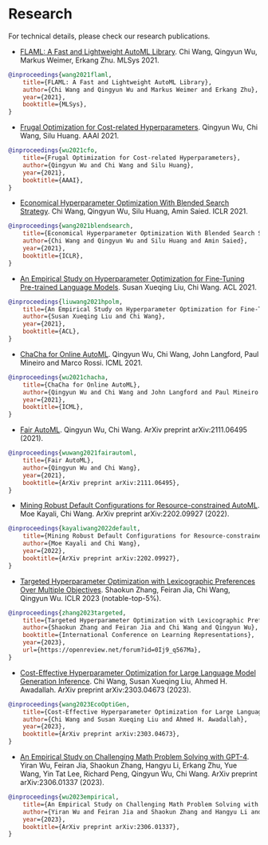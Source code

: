 # Research

For technical details, please check our research publications.

- [FLAML: A Fast and Lightweight AutoML Library](https://www.microsoft.com/en-us/research/publication/flaml-a-fast-and-lightweight-automl-library/). Chi Wang, Qingyun Wu, Markus Weimer, Erkang Zhu. MLSys 2021.

```bibtex
@inproceedings{wang2021flaml,
    title={FLAML: A Fast and Lightweight AutoML Library},
    author={Chi Wang and Qingyun Wu and Markus Weimer and Erkang Zhu},
    year={2021},
    booktitle={MLSys},
}
```

- [Frugal Optimization for Cost-related Hyperparameters](https://arxiv.org/abs/2005.01571). Qingyun Wu, Chi Wang, Silu Huang. AAAI 2021.

```bibtex
@inproceedings{wu2021cfo,
    title={Frugal Optimization for Cost-related Hyperparameters},
    author={Qingyun Wu and Chi Wang and Silu Huang},
    year={2021},
    booktitle={AAAI},
}
```

- [Economical Hyperparameter Optimization With Blended Search Strategy](https://www.microsoft.com/en-us/research/publication/economical-hyperparameter-optimization-with-blended-search-strategy/). Chi Wang, Qingyun Wu, Silu Huang, Amin Saied. ICLR 2021.

```bibtex
@inproceedings{wang2021blendsearch,
    title={Economical Hyperparameter Optimization With Blended Search Strategy},
    author={Chi Wang and Qingyun Wu and Silu Huang and Amin Saied},
    year={2021},
    booktitle={ICLR},
}
```

- [An Empirical Study on Hyperparameter Optimization for Fine-Tuning Pre-trained Language Models](https://aclanthology.org/2021.acl-long.178.pdf). Susan Xueqing Liu, Chi Wang. ACL 2021.

```bibtex
@inproceedings{liuwang2021hpolm,
    title={An Empirical Study on Hyperparameter Optimization for Fine-Tuning Pre-trained Language Models},
    author={Susan Xueqing Liu and Chi Wang},
    year={2021},
    booktitle={ACL},
}
```

- [ChaCha for Online AutoML](https://www.microsoft.com/en-us/research/publication/chacha-for-online-automl/). Qingyun Wu, Chi Wang, John Langford, Paul Mineiro and Marco Rossi. ICML 2021.

```bibtex
@inproceedings{wu2021chacha,
    title={ChaCha for Online AutoML},
    author={Qingyun Wu and Chi Wang and John Langford and Paul Mineiro and Marco Rossi},
    year={2021},
    booktitle={ICML},
}
```

- [Fair AutoML](https://arxiv.org/abs/2111.06495). Qingyun Wu, Chi Wang. ArXiv preprint arXiv:2111.06495 (2021).

```bibtex
@inproceedings{wuwang2021fairautoml,
    title={Fair AutoML},
    author={Qingyun Wu and Chi Wang},
    year={2021},
    booktitle={ArXiv preprint arXiv:2111.06495},
}
```

- [Mining Robust Default Configurations for Resource-constrained AutoML](https://arxiv.org/abs/2202.09927). Moe Kayali, Chi Wang. ArXiv preprint arXiv:2202.09927 (2022).

```bibtex
@inproceedings{kayaliwang2022default,
    title={Mining Robust Default Configurations for Resource-constrained AutoML},
    author={Moe Kayali and Chi Wang},
    year={2022},
    booktitle={ArXiv preprint arXiv:2202.09927},
}
```

- [Targeted Hyperparameter Optimization with Lexicographic Preferences Over Multiple Objectives](https://openreview.net/forum?id=0Ij9_q567Ma). Shaokun Zhang, Feiran Jia, Chi Wang, Qingyun Wu. ICLR 2023 (notable-top-5%).

```bibtex
@inproceedings{zhang2023targeted,
    title={Targeted Hyperparameter Optimization with Lexicographic Preferences Over Multiple Objectives},
    author={Shaokun Zhang and Feiran Jia and Chi Wang and Qingyun Wu},
    booktitle={International Conference on Learning Representations},
    year={2023},
    url={https://openreview.net/forum?id=0Ij9_q567Ma},
}
```

- [Cost-Effective Hyperparameter Optimization for Large Language Model Generation Inference](https://arxiv.org/abs/2303.04673). Chi Wang, Susan Xueqing Liu, Ahmed H. Awadallah. ArXiv preprint arXiv:2303.04673 (2023).

```bibtex
@inproceedings{wang2023EcoOptiGen,
    title={Cost-Effective Hyperparameter Optimization for Large Language Model Generation Inference},
    author={Chi Wang and Susan Xueqing Liu and Ahmed H. Awadallah},
    year={2023},
    booktitle={ArXiv preprint arXiv:2303.04673},
}
```

- [An Empirical Study on Challenging Math Problem Solving with GPT-4](https://arxiv.org/abs/2306.01337). Yiran Wu, Feiran Jia, Shaokun Zhang, Hangyu Li, Erkang Zhu, Yue Wang, Yin Tat Lee, Richard Peng, Qingyun Wu, Chi Wang. ArXiv preprint arXiv:2306.01337 (2023).

```bibtex
@inproceedings{wu2023empirical,
    title={An Empirical Study on Challenging Math Problem Solving with GPT-4},
    author={Yiran Wu and Feiran Jia and Shaokun Zhang and Hangyu Li and Erkang Zhu and Yue Wang and Yin Tat Lee and Richard Peng and Qingyun Wu and Chi Wang},
    year={2023},
    booktitle={ArXiv preprint arXiv:2306.01337},
}
```
